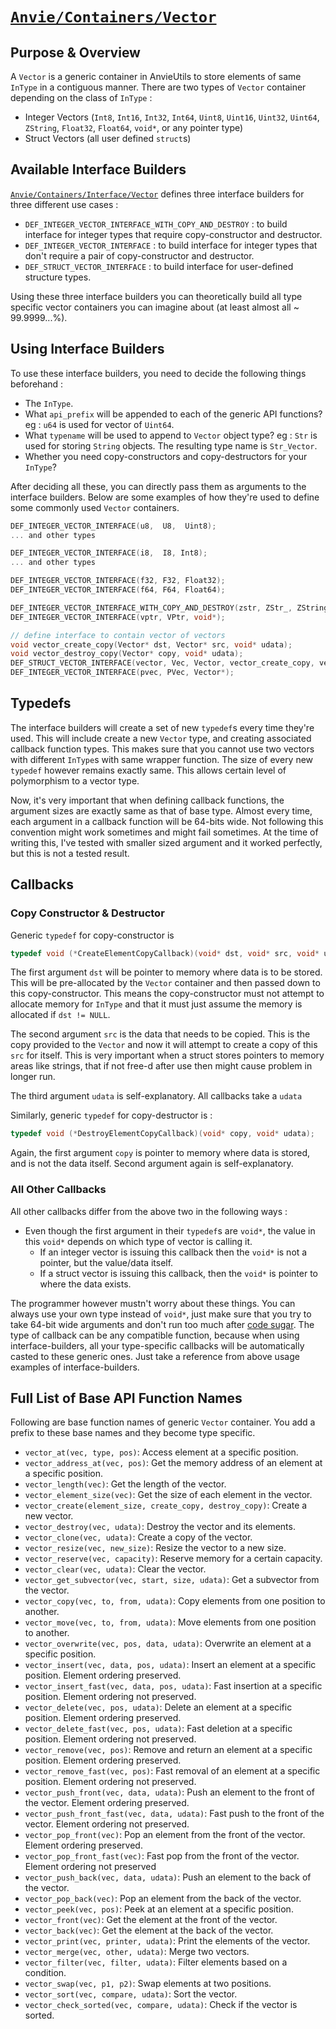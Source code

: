 # [`Anvie/Containers/Vector`](../Vector.h)

## Purpose & Overview

A `Vector` is a generic container in AnvieUtils to store elements of same `InType` in a contiguous manner. There are two types of `Vector` container depending on the class of `InType` :
- Integer Vectors (`Int8`, `Int16`, `Int32`, `Int64`, `Uint8`, `Uint16`, `Uint32`, `Uint64`, `ZString`, `Float32`, `Float64`, `void*`, or any pointer type)
- Struct Vectors (all user defined `struct`s)

## Available Interface Builders
[`Anvie/Containers/Interface/Vector`](../Interface/Vector.h) defines three interface builders for three different use cases :
- `DEF_INTEGER_VECTOR_INTERFACE_WITH_COPY_AND_DESTROY` : to build interface for integer types that require copy-constructor and destructor.
- `DEF_INTEGER_VECTOR_INTERFACE` : to build interface for integer types that don't require a pair of copy-constructor and destructor.
- `DEF_STRUCT_VECTOR_INTERFACE` : to build interface for user-defined structure types.

Using these three interface builders you can theoretically build all type specific vector containers you can imagine about (at least almost all ~ 99.9999...%).

## Using Interface Builders
To use these interface builders, you need to decide the following things beforehand :
- The `InType`.
- What `api_prefix` will be appended to each of the generic API functions? eg : `u64` is used for vector of `Uint64`.
- What `typename` will be used to append to `Vector` object type? eg : `Str` is used for storing `String` objects. The resulting type name is `Str_Vector`.
- Whether you need copy-constructors and copy-destructors for your `InType`?

After deciding all these, you can directly pass them as arguments to the interface builders. Below are some examples of how they're used to define some commonly used `Vector` containers.  

```c
DEF_INTEGER_VECTOR_INTERFACE(u8,  U8,  Uint8);
... and other types

DEF_INTEGER_VECTOR_INTERFACE(i8,  I8, Int8);
... and other types

DEF_INTEGER_VECTOR_INTERFACE(f32, F32, Float32);
DEF_INTEGER_VECTOR_INTERFACE(f64, F64, Float64);

DEF_INTEGER_VECTOR_INTERFACE_WITH_COPY_AND_DESTROY(zstr, ZStr_, ZString, zstr_create_copy, zstr_destroy_copy);
DEF_INTEGER_VECTOR_INTERFACE(vptr, VPtr, void*);

// define interface to contain vector of vectors
void vector_create_copy(Vector* dst, Vector* src, void* udata);
void vector_destroy_copy(Vector* copy, void* udata);
DEF_STRUCT_VECTOR_INTERFACE(vector, Vec, Vector, vector_create_copy, vector_destroy_copy);
DEF_INTEGER_VECTOR_INTERFACE(pvec, PVec, Vector*);
```
## Typedefs

The interface builders will create a set of new `typedef`s every time they're used. This will include create a new `Vector` type, and creating associated callback function types. This makes sure that you cannot use two vectors with different `InType`s with same wrapper function. The size of every new `typedef` however remains exactly same. This allows certain level of polymorphism to a vector type.

Now, it's very important that when defining callback functions, the argument sizes are exactly same as that of base type. Almost every time, each argument in a callback function will be 64-bits wide. Not following this convention might work sometimes and might fail sometimes. At the time of writing this, I've tested with smaller sized argument and it worked perfectly, but this is not a tested result.

## Callbacks
### Copy Constructor & Destructor
Generic `typedef` for copy-constructor is 
``` c
typedef void (*CreateElementCopyCallback)(void* dst, void* src, void* udata);
```
The first argument `dst` will be pointer to memory where data is to be stored. This will be pre-allocated by the `Vector` container and then passed down to this copy-constructor. This means the copy-constructor must not attempt to allocate memory for `InType` and that it must just assume the memory is allocated if `dst != NULL`.  

The second argument `src` is the data that needs to be copied. This is the copy provided to the `Vector` and now it will attempt to create a copy of this `src` for itself. This is very important when a struct stores pointers to memory areas like strings, that if not free-d after use then might cause problem in longer run.  

The third argument `udata` is self-explanatory. All callbacks take a `udata`  

Similarly, generic `typedef` for copy-destructor is  :  

``` c
typedef void (*DestroyElementCopyCallback)(void* copy, void* udata);
```

Again, the first argument `copy` is pointer to memory where data is stored, and is not the data itself. Second argument again is self-explanatory.

### All Other Callbacks

All other callbacks differ from the above two in the following ways :
- Even though the first argument in their `typedef`s are `void*`, the value in this `void*` depends on which type of vector is calling it. 
	- If an integer vector is issuing this callback then the `void*` is not a pointer, but the value/data itself.
	- If a struct vector is issuing this callback, then the `void*` is pointer to where the data exists.

The programmer however mustn't worry about these things. You can always use your own type instead of `void*`, just make sure that you try to take 64-bit wide arguments and don't run too much after [code sugar](https://en.wikipedia.org/wiki/Syntactic_sugar). The type of callback can be any compatible function, because when using interface-builders, all your type-specific callbacks will be automatically casted to these generic ones. Just take a reference from above usage examples of interface-builders.

## Full List of Base API Function Names
Following are base function names of generic `Vector` container. You add a prefix to these base names and they become type specific.

- `vector_at(vec, type, pos)`: Access element at a specific position.
- `vector_address_at(vec, pos)`: Get the memory address of an element at a specific position.
- `vector_length(vec)`: Get the length of the vector.
- `vector_element_size(vec)`: Get the size of each element in the vector.
- `vector_create(element_size, create_copy, destroy_copy)`: Create a new vector.
- `vector_destroy(vec, udata)`: Destroy the vector and its elements.
- `vector_clone(vec, udata)`: Create a copy of the vector.
- `vector_resize(vec, new_size)`: Resize the vector to a new size.
- `vector_reserve(vec, capacity)`: Reserve memory for a certain capacity.
- `vector_clear(vec, udata)`: Clear the vector.
- `vector_get_subvector(vec, start, size, udata)`: Get a subvector from the vector.
- `vector_copy(vec, to, from, udata)`: Copy elements from one position to another.
- `vector_move(vec, to, from, udata)`: Move elements from one position to another.
- `vector_overwrite(vec, pos, data, udata)`: Overwrite an element at a specific position.
- `vector_insert(vec, data, pos, udata)`: Insert an element at a specific position. Element ordering preserved.
- `vector_insert_fast(vec, data, pos, udata)`: Fast insertion at a specific position. Element ordering not preserved.
- `vector_delete(vec, pos, udata)`: Delete an element at a specific position. Element ordering preserved.
- `vector_delete_fast(vec, pos, udata)`: Fast deletion at a specific position. Element ordering not preserved.
- `vector_remove(vec, pos)`: Remove and return an element at a specific position. Element ordering preserved.
- `vector_remove_fast(vec, pos)`: Fast removal of an element at a specific position. Element ordering not preserved.
- `vector_push_front(vec, data, udata)`: Push an element to the front of the vector. Element ordering preserved.
- `vector_push_front_fast(vec, data, udata)`: Fast push to the front of the vector. Element ordering not preserved.
- `vector_pop_front(vec)`: Pop an element from the front of the vector. Element ordering preserved.
- `vector_pop_front_fast(vec)`: Fast pop from the front of the vector. Element ordering not preserved
- `vector_push_back(vec, data, udata)`: Push an element to the back of the vector.
- `vector_pop_back(vec)`: Pop an element from the back of the vector.
- `vector_peek(vec, pos)`: Peek at an element at a specific position.
- `vector_front(vec)`: Get the element at the front of the vector.
- `vector_back(vec)`: Get the element at the back of the vector.
- `vector_print(vec, printer, udata)`: Print the elements of the vector.
- `vector_merge(vec, other, udata)`: Merge two vectors.
- `vector_filter(vec, filter, udata)`: Filter elements based on a condition.
- `vector_swap(vec, p1, p2)`: Swap elements at two positions.
- `vector_sort(vec, compare, udata)`: Sort the vector.
- `vector_check_sorted(vec, compare, udata)`: Check if the vector is sorted.
